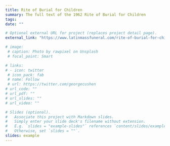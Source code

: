```yaml
---
title: Rite of Burial for Children
summary: The full text of the 1962 Rite of Burial for Children
tags:
date: ""

# Optional external URL for project (replaces project detail page).
external_link: "https://www.latinmassfuneral.com/rite-of-burial-for-children/"

# image:
 # caption: Photo by rawpixel on Unsplash
 # focal_point: Smart

# links:
# - icon: twitter
 # icon_pack: fab
 # name: Follow
 # url: https://twitter.com/georgecushen
# url_code: ""
# url_pdf: ""
# url_slides: ""
# url_video: ""

# Slides (optional).
#   Associate this project with Markdown slides.
#   Simply enter your slide deck's filename without extension.
#   E.g. `slides = "example-slides"` references `content/slides/example-slides.md`.
#   Otherwise, set `slides = ""`.
slides: example
---
```

